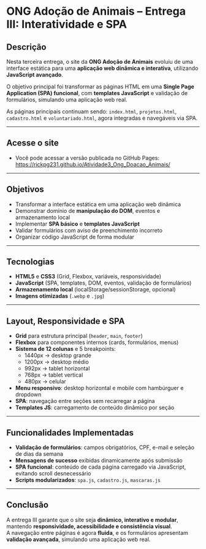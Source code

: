 # ONG Adoção de Animais – Entrega III: Interatividade e SPA

## Descrição
Nesta terceira entrega, o site da **ONG Adoção de Animais** evoluiu de uma interface estática para uma **aplicação web dinâmica e interativa**, utilizando **JavaScript avançado**.  

O objetivo principal foi transformar as páginas HTML em uma **Single Page Application (SPA) funcional**, com **templates JavaScript** e validação de formulários, simulando uma aplicação web real.

As páginas principais continuam sendo: `index.html`, `projetos.html`, `cadastro.html` e `voluntariado.html`, agora integradas e navegáveis via SPA.

---

## Acesse o site
- Você pode acessar a versão publicada no GitHub Pages:  
  https://rickpg231.github.io/Atividade3_Ong_Doacao_Animais/

---

## Objetivos
- Transformar a interface estática em uma aplicação web dinâmica  
- Demonstrar domínio de **manipulação do DOM**, eventos e armazenamento local  
- Implementar **SPA básico** e **templates JavaScript**  
- Validar formulários com aviso de preenchimento incorreto  
- Organizar código JavaScript de forma modular  

---

## Tecnologias
- **HTML5** e **CSS3** (Grid, Flexbox, variáveis, responsividade)  
- **JavaScript** (SPA, templates, DOM, eventos, validação de formulários)  
- **Armazenamento local** (localStorage/sessionStorage, opcional)  
- **Imagens otimizadas** (`.webp` e `.jpg`)  

---

## Layout, Responsividade e SPA
- **Grid** para estrutura principal (`header`, `main`, `footer`)  
- **Flexbox** para componentes internos (cards, formulários, menus)  
- **Sistema de 12 colunas** e 5 breakpoints:  
  - 1440px → desktop grande  
  - 1200px → desktop médio  
  - 992px  → tablet horizontal  
  - 768px  → tablet vertical  
  - 480px  → celular  
- **Menu responsivo**: desktop horizontal e mobile com hambúrguer e dropdown  
- **SPA**: navegação entre seções sem recarregar a página  
- **Templates JS**: carregamento de conteúdo dinâmico por seção  

---

## Funcionalidades Implementadas
- **Validação de formulários**: campos obrigatórios, CPF, e-mail e seleção de dias da semana  
- **Mensagens de sucesso** exibidas dinamicamente após submissão  
- **SPA funcional**: conteúdo de cada página carregado via JavaScript, evitando scroll desnecessário  
- **Scripts modularizados**: `spa.js`, `cadastro.js`, `mascaras.js`  

---

## Conclusão
A entrega III garante que o site seja **dinâmico, interativo e modular**, mantendo **responsividade, acessibilidade e consistência visual**.  
A navegação entre páginas é agora **fluida**, e os formulários apresentam **validação avançada**, simulando uma aplicação web real.
